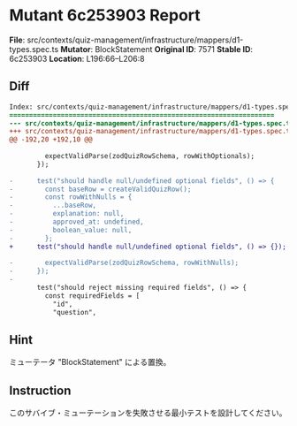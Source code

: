# Mutant 6c253903 Report

**File**: src/contexts/quiz-management/infrastructure/mappers/d1-types.spec.ts
**Mutator**: BlockStatement
**Original ID**: 7571
**Stable ID**: 6c253903
**Location**: L196:66–L206:8

## Diff

```diff
Index: src/contexts/quiz-management/infrastructure/mappers/d1-types.spec.ts
===================================================================
--- src/contexts/quiz-management/infrastructure/mappers/d1-types.spec.ts	original
+++ src/contexts/quiz-management/infrastructure/mappers/d1-types.spec.ts	mutated #7571
@@ -192,20 +192,10 @@
 
         expectValidParse(zodQuizRowSchema, rowWithOptionals);
       });
 
-      test("should handle null/undefined optional fields", () => {
-        const baseRow = createValidQuizRow();
-        const rowWithNulls = {
-          ...baseRow,
-          explanation: null,
-          approved_at: undefined,
-          boolean_value: null,
-        };
+      test("should handle null/undefined optional fields", () => {});
 
-        expectValidParse(zodQuizRowSchema, rowWithNulls);
-      });
-
       test("should reject missing required fields", () => {
         const requiredFields = [
           "id",
           "question",
```

## Hint

ミューテータ "BlockStatement" による置換。

## Instruction

このサバイブ・ミューテーションを失敗させる最小テストを設計してください。
